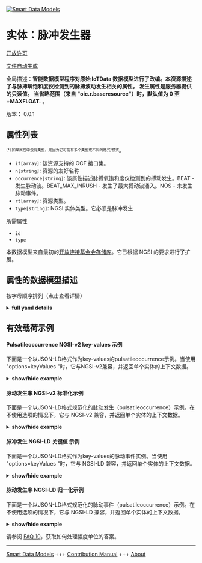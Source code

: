 <!-- 10-Header -->  
[![Smart Data Models](https://smartdatamodels.org/wp-content/uploads/2022/01/SmartDataModels_logo.png "Logo")](https://smartdatamodels.org)  
实体：脉冲发生器  
========<!-- /10-Header -->  
<!-- 15-License -->  
[开放许可](https://github.com/smart-data-models//dataModel.OCF/blob/master/pulsatileoccurrence/LICENSE.md)  
[文件自动生成](https://docs.google.com/presentation/d/e/2PACX-1vTs-Ng5dIAwkg91oTTUdt8ua7woBXhPnwavZ0FxgR8BsAI_Ek3C5q97Nd94HS8KhP-r_quD4H0fgyt3/pub?start=false&loop=false&delayms=3000#slide=id.gb715ace035_0_60)  
<!-- /15-License -->  
<!-- 20-Description -->  
全局描述：**智能数据模型程序对原始 IoTData 数据模型进行了改编。本资源描述了与脉搏氧饱和度仪检测到的脉搏波动发生相关的属性。  发生属性是服务器提供的只读值。  当省略范围（来自 "oic.r.baseresource"）时，默认值为 0 至 +MAXFLOAT.** 。  
版本： 0.0.1  
<!-- /20-Description -->  
<!-- 30-PropertiesList -->  

## 属性列表  

<sup><sub>[*] 如果属性中没有类型，是因为它可能有多个类型或不同的格式/模式</sub></sup>。  
- `if[array]`: 该资源支持的 OCF 接口集。  - `n[string]`: 资源的友好名称  - `occurrence[string]`: 该属性描述脉搏氧饱和度仪检测到的搏动发生。BEAT - 发生脉动波。BEAT_MAX_INRUSH - 发生了最大搏动波涌入。NOS - 未发生脉动事件。  - `rt[array]`: 资源类型。  - `type[string]`: NGSI 实体类型。它必须是脉冲发生  <!-- /30-PropertiesList -->  
<!-- 35-RequiredProperties -->  
所需属性  
- `id`  - `type`  <!-- /35-RequiredProperties -->  
<!-- 40-RequiredProperties -->  
本数据模型来自最初的[开放连接基金会存储库](https://github.com/openconnectivityfoundation/IoTDataModels)。它已根据 NGSI 的要求进行了扩展。  
<!-- /40-RequiredProperties -->  
<!-- 50-DataModelHeader -->  
## 属性的数据模型描述  
按字母顺序排列（点击查看详情）  
<!-- /50-DataModelHeader -->  
<!-- 60-ModelYaml -->  
<details><summary><strong>full yaml details</strong></summary>    
```yaml  
pulsatileoccurrence:    
  description: Smart Data Models Program adaptation of the original IoTData data Models. This Resource describes the Properties associated with a Pulsatile Occurrence detected by a Pulse Oximeter.  The occurrence Property is a read-only value that is provided by the server.  When range (from 'oic.r.baseresource') is omitted the default is 0 to +MAXFLOAT.    
  properties:    
    if:    
      description: The OCF Interface set supported by this Resource.    
      items:    
        enum:    
          - oic.if.s    
          - oic.if.baseline    
        type: string    
      minItems: 1    
      readOnly: true    
      type: array    
      uniqueItems: true    
      x-ngsi:    
        type: Property    
    n:    
      description: Friendly name of the Resource    
      maxLength: 64    
      readOnly: true    
      type: string    
      x-ngsi:    
        type: Property    
    occurrence:    
      default: NOS    
      description: This Property describes the Pulsatile Occurrence detected by a Pulse Oximeter. BEAT - Pulsatile occurrence has occurred. BEAT_MAX_INRUSH - Maximal inrush of the pulsatile wave has occurred. NOS - No pulsatile event occurred.    
      enum:    
        - BEAT    
        - BEAT_MAX_INRUSH    
        - NOS    
      readOnly: true    
      type: string    
      x-ngsi:    
        type: Property    
    rt:    
      description: The Resource Type.    
      items:    
        enum:    
          - oic.r.pulsatileoccurrence    
        type: string    
      minItems: 1    
      readOnly: true    
      type: array    
      uniqueItems: true    
      x-ngsi:    
        type: Property    
    type:    
      description: NGSI entity type. It has to be pulsatileoccurrence    
      enum:    
        - pulsatileoccurrence    
      type: string    
      x-ngsi:    
        type: Property    
  required:    
    - id    
    - type    
  type: object    
  x-derived-from: https://github.com/OpenInterConnect/IoTDataModels/blob/master/pulsatileoccurrenceResURI.swagger.json    
  x-disclaimer: 'Redistribution and use in source and binary forms, with or without modification, are permitted  provided that the license conditions are met. Copyleft (c) 2022 Contributors to Smart Data Models Program'    
  x-license-url: https://github.com/smart-data-models/dataModel.OCF/blob/master/pulsatileoccurrence/LICENSE.md    
  x-model-schema: https://smart-data-models.github.io/dataModel.IoTDataModels/pulsatileoccurrence/schema.json    
  x-model-tags: OCF    
  x-version: 0.0.1    
```  
</details>    
<!-- /60-ModelYaml -->  
<!-- 70-MiddleNotes -->  
<!-- /70-MiddleNotes -->  
<!-- 80-Examples -->  
## 有效载荷示例  
#### Pulsatileoccurrence NGSI-v2 key-values 示例  
下面是一个以JSON-LD格式作为key-values的pulsatileoccurrence示例。当使用 "options=keyValues "时，它与NGSI-v2兼容，并返回单个实体的上下文数据。  
<details><summary><strong>show/hide example</strong></summary>    
```json  
{  
  "id": "urn:ngsi-ld:pulsatileoccurrence:id:BTYL:28394004",  
  "dateCreated": "1970-12-13T02:13:10Z",  
  "dateModified": "1982-12-01T06:24:27Z",  
  "source": "List international it production guy car great commercial. Paper structure several knowledge author. Improve especially term because allow eye.",  
  "name": "Black section edge father read prepare find. Cell respond front girl. Energy research occur effect. Animal huge during may sing education major.",  
  "alternateName": "Where class sure approach number maintain air. Water return hard less.",  
  "description": "Feel big almost hospital happy. Production develop would investment.",  
  "dataProvider": "Majority land read figure year. Everybody behind rule director shoulder even matter. Animal side participant writer break.",  
  "owner": [  
    "urn:ngsi-ld:pulsatileoccurrence:items:GOVI:81693831",  
    "urn:ngsi-ld:pulsatileoccurrence:items:VYPK:21819237"  
  ],  
  "seeAlso": [  
    "urn:ngsi-ld:pulsatileoccurrence:items:BDJU:07700056",  
    "urn:ngsi-ld:pulsatileoccurrence:items:FRUZ:41836023"  
  ],  
  "location": {  
    "type": "Point",  
    "coordinates": [  
      -67.0955035,  
      122.088537  
    ]  
  },  
  "address": {  
    "streetAddress": "Eye writer enough. Morning other law blood production technology least. Feel all present mention.",  
    "addressLocality": "Through boy machine. Him kitchen record shake.",  
    "addressRegion": "Process matter pull. Loss performance ten six information go. Life source entire.",  
    "addressCountry": "Set view study suffer. Water it air mention create life trip.",  
    "postalCode": "Game long despite hard among. Television wait suffer professional support trial. At record wonder understand popular majority.",  
    "postOfficeBoxNumber": "Wish source lead production. Recently owner choose loss card bit. Matter always artist different."  
  },  
  "areaServed": "Drug leg left sometimes yard. Friend themselves police him. Resource daughter approach."  
}  
```  
</details>  
#### 脉动发生率 NGSI-v2 标准化示例  
下面是一个以JSON-LD格式规范化的脉动发生（pulsatileoccurrence）示例。在不使用选项的情况下，它与 NGSI-v2 兼容，并返回单个实体的上下文数据。  
<details><summary><strong>show/hide example</strong></summary>    
```json  
{  
  "id": {  
    "type": "string",  
    "value": "urn:ngsi-ld:pulsatileoccurrence:id:BTYL:28394004"  
  },  
  "dateCreated": {  
    "format": "date-time",  
    "type": "string",  
    "value": "1970-12-13T02:13:10Z"  
  },  
  "dateModified": {  
    "format": "date-time",  
    "type": "string",  
    "value": "1982-12-01T06:24:27Z"  
  },  
  "source": {  
    "type": "string",  
    "value": "List international it production guy car great commercial. Paper structure several knowledge author. Improve especially term because allow eye."  
  },  
  "name": {  
    "type": "string",  
    "value": "Black section edge father read prepare find. Cell respond front girl. Energy research occur effect. Animal huge during may sing education major."  
  },  
  "alternateName": {  
    "type": "string",  
    "value": "Where class sure approach number maintain air. Water return hard less."  
  },  
  "description": {  
    "type": "string",  
    "value": "Feel big almost hospital happy. Production develop would investment."  
  },  
  "dataProvider": {  
    "type": "string",  
    "value": "Majority land read figure year. Everybody behind rule director shoulder even matter. Animal side participant writer break."  
  },  
  "owner": {  
    "type": "array",  
    "value": [  
      "urn:ngsi-ld:pulsatileoccurrence:items:GOVI:81693831",  
      "urn:ngsi-ld:pulsatileoccurrence:items:VYPK:21819237"  
    ]  
  },  
  "seeAlso": {  
    "type": "array",  
    "value": [  
      "urn:ngsi-ld:pulsatileoccurrence:items:BDJU:07700056",  
      "urn:ngsi-ld:pulsatileoccurrence:items:FRUZ:41836023"  
    ]  
  },  
  "location": {  
    "type": "object",  
    "value": {  
      "type": "Point",  
      "coordinates": [  
        -67.0955035,  
        122.088537  
      ]  
    }  
  },  
  "address": {  
    "type": "object",  
    "value": {  
      "streetAddress": "Eye writer enough. Morning other law blood production technology least. Feel all present mention.",  
      "addressLocality": "Through boy machine. Him kitchen record shake.",  
      "addressRegion": "Process matter pull. Loss performance ten six information go. Life source entire.",  
      "addressCountry": "Set view study suffer. Water it air mention create life trip.",  
      "postalCode": "Game long despite hard among. Television wait suffer professional support trial. At record wonder understand popular majority.",  
      "postOfficeBoxNumber": "Wish source lead production. Recently owner choose loss card bit. Matter always artist different."  
    }  
  },  
  "areaServed": {  
    "type": "string",  
    "value": "Drug leg left sometimes yard. Friend themselves police him. Resource daughter approach."  
  }  
}  
```  
</details>  
#### 脉冲发生 NGSI-LD 关键值 示例  
下面是一个以JSON-LD格式作为key-values的脉动事件实例。当使用 "options=keyValues "时，它与 NGSI-LD 兼容，并返回单个实体的上下文数据。  
<details><summary><strong>show/hide example</strong></summary>    
```json  
{  
    "id": "urn:ngsi-ld:pulsatileoccurrence:id:BTYL:28394004",  
    "dateCreated": "1970-12-13T02:13:10Z",  
    "dateModified": "1982-12-01T06:24:27Z",  
    "source": "List international it production guy car great commercial. Paper structure several knowledge author. Improve especially term because allow eye.",  
    "name": "Black section edge father read prepare find. Cell respond front girl. Energy research occur effect. Animal huge during may sing education major.",  
    "alternateName": "Where class sure approach number maintain air. Water return hard less.",  
    "description": "Feel big almost hospital happy. Production develop would investment.",  
    "dataProvider": "Majority land read figure year. Everybody behind rule director shoulder even matter. Animal side participant writer break.",  
    "owner": [  
        "urn:ngsi-ld:pulsatileoccurrence:items:GOVI:81693831",  
        "urn:ngsi-ld:pulsatileoccurrence:items:VYPK:21819237"  
    ],  
    "seeAlso": [  
        "urn:ngsi-ld:pulsatileoccurrence:items:BDJU:07700056",  
        "urn:ngsi-ld:pulsatileoccurrence:items:FRUZ:41836023"  
    ],  
    "location": {  
        "type": "Point",  
        "coordinates": [  
            -67.0955035,  
            122.088537  
        ]  
    },  
    "address": {  
        "streetAddress": "Eye writer enough. Morning other law blood production technology least. Feel all present mention.",  
        "addressLocality": "Through boy machine. Him kitchen record shake.",  
        "addressRegion": "Process matter pull. Loss performance ten six information go. Life source entire.",  
        "addressCountry": "Set view study suffer. Water it air mention create life trip.",  
        "postalCode": "Game long despite hard among. Television wait suffer professional support trial. At record wonder understand popular majority.",  
        "postOfficeBoxNumber": "Wish source lead production. Recently owner choose loss card bit. Matter always artist different."  
    },  
    "areaServed": "Drug leg left sometimes yard. Friend themselves police him. Resource daughter approach.",  
    "@context": [  
        "https://smartdatamodels.org/context.jsonld",  
        "https://raw.githubusercontent.com/smart-data-models/dataModel.OCF/master/context.jsonld"  
    ]  
}  
```  
</details>  
#### 脉动发生率 NGSI-LD 归一化示例  
下面是一个以JSON-LD格式规范化的脉动事件（pulsatileoccurrence）示例。在不使用选项的情况下，它与 NGSI-LD 兼容，并返回单个实体的上下文数据。  
<details><summary><strong>show/hide example</strong></summary>    
```json  
{  
    "id": "urn:ngsi-ld:pulsatileoccurrence:id:JXKM:10085961",  
    "dateCreated": {  
        "type": "Property",  
        "value": {  
            "@type": "DateTime",  
            "@value": "1973-08-13T08:16:10Z"  
        }  
    },  
    "dateModified": {  
        "type": "Property",  
        "value": {  
            "@type": "DateTime",  
            "@value": "2004-05-22T12:35:08Z"  
        }  
    },  
    "source": {  
        "type": "Property",  
        "value": "Way along follow seek health huge off. Radio week probably. Article Mrs act interesting hope general."  
    },  
    "name": {  
        "type": "Property",  
        "value": "Modern while almost tough. Sing senior begin one bag anyone fear significant. Production suggest education."  
    },  
    "alternateName": {  
        "type": "Property",  
        "value": "Task specific report medical young involve here. Be color actually. Cell cut administration never involve."  
    },  
    "description": {  
        "type": "Property",  
        "value": "Address not money instead. Significant defense cultural shake capital look garden. Through opportunity little."  
    },  
    "dataProvider": {  
        "type": "Property",  
        "value": "Oil coach return sell."  
    },  
    "owner": {  
        "type": "Property",  
        "value": [  
            "urn:ngsi-ld:pulsatileoccurrence:items:QYAO:25171235",  
            "urn:ngsi-ld:pulsatileoccurrence:items:KAAU:74482349"  
        ]  
    },  
    "seeAlso": {  
        "type": "Property",  
        "value": [  
            "urn:ngsi-ld:pulsatileoccurrence:items:XWNX:63745482"  
        ]  
    },  
    "location": {  
        "type": "Property",  
        "value": {  
            "type": "Point",  
            "coordinates": [  
                -78.4305215,  
                -176.821541  
            ]  
        }  
    },  
    "address": {  
        "type": "Property",  
        "value": {  
            "streetAddress": "Study four sister live around message. Become fish bad others yard. Artist up cup learn blood.",  
            "addressLocality": "Read prevent specific hotel adult mean. Agree first modern alone song person college indeed.",  
            "addressRegion": "News news identify wall. Ask happen respond entire science during. History last ten week accept last spend.",  
            "addressCountry": "Wrong race policy whether cup maintain news foot. Reflect teacher which. Mouth beyond result beyond eye nice reach.",  
            "postalCode": "Seven expert skin it local western. Follow response nation interesting instead summer. Price commercial improve professional hope grow. Inside with suddenly culture even.",  
            "postOfficeBoxNumber": "During air least seat. Dream ago drop my firm."  
        }  
    },  
    "areaServed": {  
        "type": "Property",  
        "value": "Local own article enough serve wrong gun. Treatment seem data radio whole much against."  
    },  
    "@context": [  
        "https://smartdatamodels.org/context.jsonld",  
        "https://raw.githubusercontent.com/smart-data-models/dataModel.OCF/master/context.jsonld"  
    ]  
}  
```  
</details><!-- /80-Examples -->  
<!-- 90-FooterNotes -->  
<!-- /90-FooterNotes -->  
<!-- 95-Units -->  
请参阅 [FAQ 10](https://smartdatamodels.org/index.php/faqs/)，获取如何处理幅度单位的答案。  
<!-- /95-Units -->  
<!-- 97-LastFooter -->  
---  
[Smart Data Models](https://smartdatamodels.org) +++ [Contribution Manual](https://bit.ly/contribution_manual) +++ [About](https://bit.ly/Introduction_SDM)<!-- /97-LastFooter -->  
